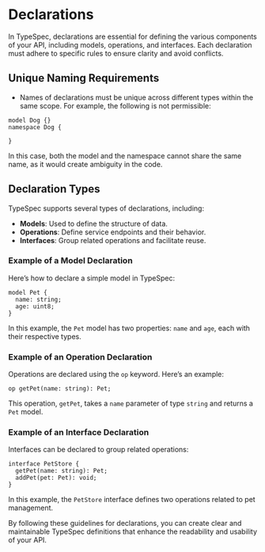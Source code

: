 # Declarations

In TypeSpec, declarations are essential for defining the various components of your API, including models, operations, and interfaces. Each declaration must adhere to specific rules to ensure clarity and avoid conflicts.

## Unique Naming Requirements

- Names of declarations must be unique across different types within the same scope. For example, the following is not permissible:

```typespec
model Dog {}
namespace Dog {

}
```

In this case, both the model and the namespace cannot share the same name, as it would create ambiguity in the code.

## Declaration Types

TypeSpec supports several types of declarations, including:

- **Models**: Used to define the structure of data.
- **Operations**: Define service endpoints and their behavior.
- **Interfaces**: Group related operations and facilitate reuse.

### Example of a Model Declaration

Here’s how to declare a simple model in TypeSpec:

```typespec
model Pet {
  name: string;
  age: uint8;
}
```

In this example, the `Pet` model has two properties: `name` and `age`, each with their respective types.

### Example of an Operation Declaration

Operations are declared using the `op` keyword. Here’s an example:

```typespec
op getPet(name: string): Pet;
```

This operation, `getPet`, takes a `name` parameter of type `string` and returns a `Pet` model.

### Example of an Interface Declaration

Interfaces can be declared to group related operations:

```typespec
interface PetStore {
  getPet(name: string): Pet;
  addPet(pet: Pet): void;
}
```

In this example, the `PetStore` interface defines two operations related to pet management.

By following these guidelines for declarations, you can create clear and maintainable TypeSpec definitions that enhance the readability and usability of your API.
